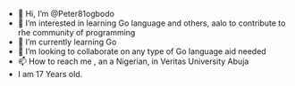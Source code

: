 - 👋 Hi, I’m @Peter81ogbodo
- 👀 I’m interested in learning Go language and others, aalo to contribute to rhe community of programming 
- 🌱 I’m currently learning Go
- 💞️ I’m looking to collaborate on  any type of Go language aid needed
- 📫 How to reach me , an a Nigerian, in Veritas University Abuja 
- I am 17 Years old.

<!---
Peter81ogbodo/Peter81ogbodo is a ✨ special ✨ repository because its `README.md` (this file) appears on your GitHub profile.
You can click the Preview link to take a look at your changes.
--->
